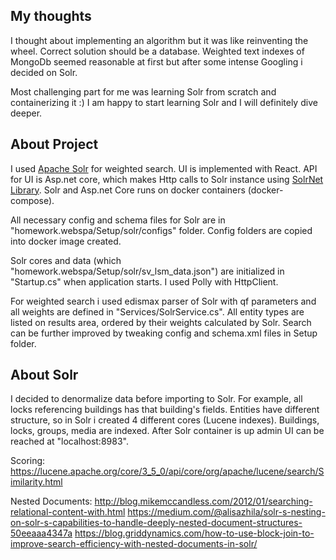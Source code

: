 ## My thoughts

I thought about implementing an algorithm but it was like reinventing the wheel. Correct solution should be a database.
Weighted text indexes of MongoDb seemed reasonable at first but after some intense Googling i decided on Solr.

Most challenging part for me was learning Solr from scratch and containerizing it :) I am happy to start learning Solr and I will definitely dive deeper. 

## About Project

I used [Apache Solr](https://lucene.apache.org/solr) for weighted search. 
UI is implemented with React. 
API for UI is Asp.net core, which makes Http calls to Solr instance using [SolrNet Library](https://github.com/SolrNet/SolrNet). 
Solr and Asp.net Core runs on  docker containers (docker-compose).  

All necessary config and schema files for Solr are in "homework.webspa/Setup/solr/configs" folder. Config folders are copied into docker image created. 

Solr cores and data (which "homework.webspa/Setup/solr/sv_lsm_data.json") are initialized in "Startup.cs" when application starts. I used Polly with HttpClient.

For weighted search i used edismax parser of Solr with qf parameters and all weights are defined in "Services/SolrService.cs". 
All entity types are listed on results area, ordered by their weights calculated by Solr. Search can be further improved by tweaking config and schema.xml files in Setup folder.

## About Solr

I decided to denormalize data before importing to Solr. For example, all locks referencing buildings has that building's fields.
Entities have different structure, so in Solr i created 4 different cores (Lucene indexes). Buildings, locks, groups, media are indexed.
After Solr container is up  admin UI can be reached at "localhost:8983". 




Scoring:
https://lucene.apache.org/core/3_5_0/api/core/org/apache/lucene/search/Similarity.html

Nested Documents:
http://blog.mikemccandless.com/2012/01/searching-relational-content-with.html
https://medium.com/@alisazhila/solr-s-nesting-on-solr-s-capabilities-to-handle-deeply-nested-document-structures-50eeaaa4347a
https://blog.griddynamics.com/how-to-use-block-join-to-improve-search-efficiency-with-nested-documents-in-solr/